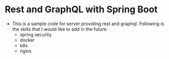 # Rest and GraphQL with Spring Boot

- This is a sample code for server providing rest and graphql. Following is the skills that I would like to add in the future.
  - spring security
  - docker
  - k8s
  - nginx
